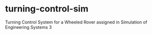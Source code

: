 # turning-control-sim
Turning Control System for a Wheeled Rover assigned in Simulation of Engineering Systems 3
